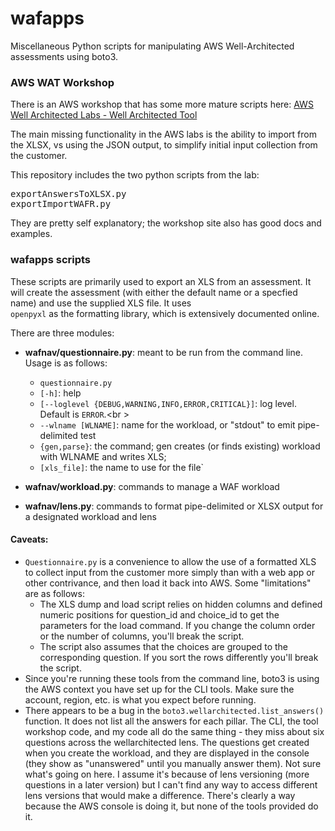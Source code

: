 # wafapps
Miscellaneous Python scripts for manipulating AWS Well-Architected assessments using boto3.

### AWS WAT Workshop

There is an AWS workshop that has some more mature scripts here: 
[AWS Well Architected Labs - Well Architected Tool](https://www.wellarchitectedlabs.com/well-architectedtool/)

The main missing functionality in the AWS labs is the ability to import from the XLSX, vs using the JSON output, to simplify initial input collection from the customer.

This repository includes the two python scripts from the lab:
<pre>exportAnswersToXLSX.py
exportImportWAFR.py</pre>

They are pretty self explanatory; the workshop site also has good docs and examples.
### wafapps scripts
These scripts are primarily used to export an XLS from an assessment. It will create the assessment (with either the default name or a specfied name) and use the supplied XLS file. It uses <code> openpyxl</code> as the formatting library, which is extensively documented online.

There are three modules:

* **wafnav/questionnaire.py**: meant to be run from the command line. Usage is as follows:
    * `questionnaire.py`<br />
    * `[-h]`: help
    * `[--loglevel {DEBUG,WARNING,INFO,ERROR,CRITICAL}]`: log level. Default is `ERROR`.<br \>
    * `--wlname [WLNAME]`: name for the workload, or "stdout" to emit pipe-delimited test
    * `{gen,parse}`: the command; gen creates (or finds existing) workload with WLNAME and writes XLS;
    * `[xls_file]`: the name to use for the file`
    

* **wafnav/workload.py**: commands to manage a WAF workload
* **wafnav/lens.py**: commands to format pipe-delimited or XLSX output for a designated workload and lens

#### Caveats:
* `Questionnaire.py` is a convenience to allow the use of a formatted XLS to collect input from the customer more simply than with a web app or other contrivance, and then load it back into AWS. Some "limitations" are as follows:
    * The XLS dump and load script relies on hidden columns and defined numeric positions for question_id and choice_id to get the parameters for the load command. If you change the column order or the number of columns, you'll break the script.
    * The script also assumes that the choices are grouped to the corresponding question. If you sort the rows differently you'll break the script.
* Since you're running these tools from the command line, boto3 is using the AWS context you have set up for the CLI tools. Make sure the account, region, etc. is what you expect before running.
* There appears to be a bug in the `boto3.wellarchitected.list_answers()` function. It does not list all the answers for each pillar. The CLI, the tool workshop code, and my code all do the same thing - they miss about six questions across the wellarchitected lens. The questions get created when you create the workload, and they are displayed in the console (they show as "unanswered" until you manually answer them). Not sure what's going on here. I assume it's because of lens versioning (more questions in a later version) but I can't find any way to access different lens versions that would make a difference. There's clearly a way because the AWS console is doing it, but none of the tools provided do it.